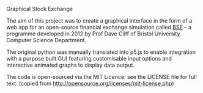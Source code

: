 Graphical Stock Exchange

The aim of this project was to create a graphical interface in the form of a web app for an open-source financial exchange simulation called [BSE](https://github.com/davecliff/BristolStockExchange) – a programme developed in 2012 by Prof Dave Cliff of Bristol University Computer Science Department. 

The original python was manually translated into p5.js to enable integration with a purpose built GUI featuring customisable input options and interactive animated graphs to display data output.

The code is open-sourced via the MIT Licence: see the LICENSE file for full text. (copied from http://opensource.org/licenses/mit-license.php)
